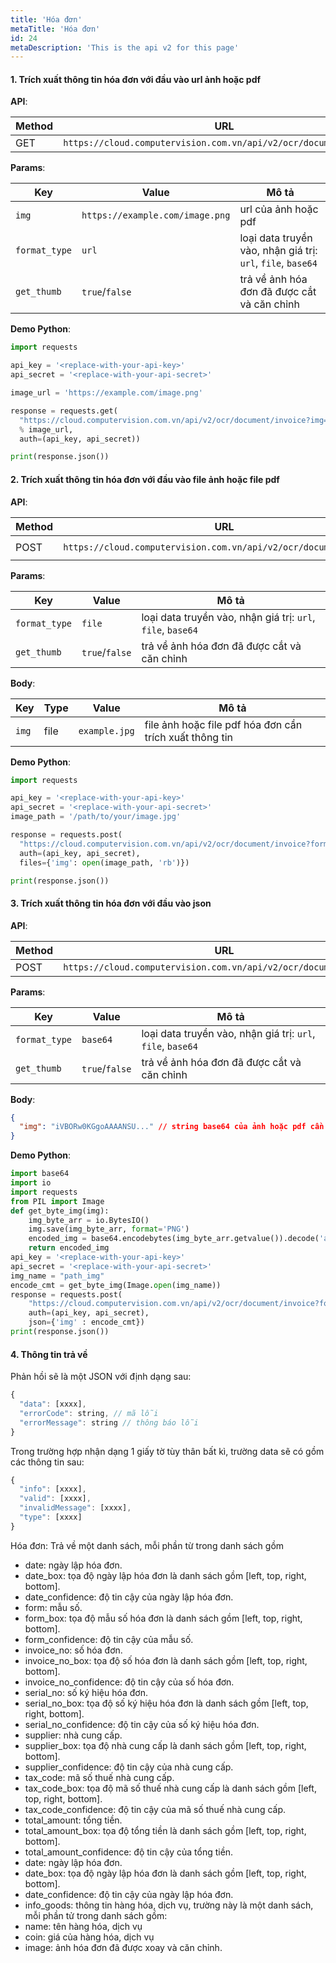 ```yaml
---
title: 'Hóa đơn'
metaTitle: 'Hóa đơn'
id: 24
metaDescription: 'This is the api v2 for this page'
---
```


#### 1. Trích xuất thông tin hóa đơn với đầu vào url ảnh hoặc pdf

**API**:

| Method | URL                                                               |
| ------ | ----------------------------------------------------------------- |
| GET    | `https://cloud.computervision.com.vn/api/v2/ocr/document/invoice` |

**Params**:

| Key           | Value                           | Mô tả                                                       |
| ------------- | ------------------------------- | ----------------------------------------------------------- |
| `img`         | `https://example.com/image.png` | url của ảnh hoặc pdf                                        |
| `format_type` | `url`                           | loại data truyền vào, nhận giá trị: `url`, `file`, `base64` |
| `get_thumb`   | `true`/`false`                  | trả về ảnh hóa đơn đã được cắt và căn chỉnh                 |

**Demo Python**:

```python
import requests

api_key = '<replace-with-your-api-key>'
api_secret = '<replace-with-your-api-secret>'

image_url = 'https://example.com/image.png'

response = requests.get(
  "https://cloud.computervision.com.vn/api/v2/ocr/document/invoice?img=%s&format_type=url&get_thumb=false"
  % image_url,
  auth=(api_key, api_secret))

print(response.json())

```

#### 2. Trích xuất thông tin hóa đơn với đầu vào file ảnh hoặc file pdf

**API**:

| Method | URL                                                               | content-type          |
| ------ | ----------------------------------------------------------------- | --------------------- |
| POST   | `https://cloud.computervision.com.vn/api/v2/ocr/document/invoice` | `multipart/form-data` |

**Params**:

| Key           | Value          | Mô tả                                                       |
| ------------- | -------------- | ----------------------------------------------------------- |
| `format_type` | `file`         | loại data truyền vào, nhận giá trị: `url`, `file`, `base64` |
| `get_thumb`   | `true`/`false` | trả về ảnh hóa đơn đã được cắt và căn chỉnh                 |

**Body**:

| Key   | Type | Value         | Mô tả                                                   |
| ----- | ---- | ------------- | ------------------------------------------------------- |
| `img` | file | `example.jpg` | file ảnh hoặc file pdf hóa đơn cần trích xuất thông tin |

**Demo Python**:

```python
import requests

api_key = '<replace-with-your-api-key>'
api_secret = '<replace-with-your-api-secret>'
image_path = '/path/to/your/image.jpg'

response = requests.post(
  "https://cloud.computervision.com.vn/api/v2/ocr/document/invoice?format_type=file&get_thumb=false",
  auth=(api_key, api_secret),
  files={'img': open(image_path, 'rb')})

print(response.json())

```

#### 3. Trích xuất thông tin hóa đơn với đầu vào json

**API**:

| Method | URL                                                               | content-type       |
| ------ | ----------------------------------------------------------------- | ------------------ |
| POST   | `https://cloud.computervision.com.vn/api/v2/ocr/document/invoice` | `application/json` |

**Params**:

| Key           | Value          | Mô tả                                                       |
| ------------- | -------------- | ----------------------------------------------------------- |
| `format_type` | `base64`       | loại data truyền vào, nhận giá trị: `url`, `file`, `base64` |
| `get_thumb`   | `true`/`false` | trả về ảnh hóa đơn đã được cắt và căn chỉnh                 |

**Body**:

```json
{
  "img": "iVBORw0KGgoAAAANSU..." // string base64 của ảnh hoặc pdf cần trích xuất
}
```

**Demo Python**:

```python
import base64
import io
import requests
from PIL import Image
def get_byte_img(img):
    img_byte_arr = io.BytesIO()
    img.save(img_byte_arr, format='PNG')
    encoded_img = base64.encodebytes(img_byte_arr.getvalue()).decode('ascii')
    return encoded_img
api_key = '<replace-with-your-api-key>'
api_secret = '<replace-with-your-api-secret>'
img_name = "path_img"
encode_cmt = get_byte_img(Image.open(img_name))
response = requests.post(
    "https://cloud.computervision.com.vn/api/v2/ocr/document/invoice?format_type=base64&get_thumb=false",
    auth=(api_key, api_secret),
    json={'img' : encode_cmt})
print(response.json())
```

#### 4. Thông tin trả về

Phản hồi sẽ là một JSON với định dạng sau:

```javascript
{
  "data": [xxxx],
  "errorCode": string, // mã lỗi
  "errorMessage": string // thông báo lỗi
}
```

Trong trường hợp nhận dạng 1 giấy tờ tùy thân bất kì, trường data sẽ có gồm các thông tin sau:

```javascript
{
  "info": [xxxx],
  "valid": [xxxx],
  "invalidMessage": [xxxx],
  "type": [xxxx]
}
```

Hóa đơn: Trả về một danh sách, mỗi phần từ trong danh sách gồm

- date: ngày lập hóa đơn.
- date_box: tọa độ ngày lập hóa đơn là danh sách gồm [left, top, right, bottom].
- date_confidence: độ tin cậy của ngày lập hóa đơn.
- form: mẫu số.
- form_box: tọa độ mẫu số hóa đơn là danh sách gồm [left, top, right, bottom].
- form_confidence: độ tin cậy của mẫu số.
- invoice_no: số hóa đơn.
- invoice_no_box: tọa độ số hóa đơn là danh sách gồm [left, top, right, bottom].
- invoice_no_confidence: độ tin cậy của số hóa đơn.
- serial_no: số ký hiệu hóa đơn.
- serial_no_box: tọa độ số ký hiệu hóa đơn là danh sách gồm [left, top, right, bottom].
- serial_no_confidence: độ tin cậy của số ký hiệu hóa đơn.
- supplier: nhà cung cấp.
- supplier_box: tọa độ nhà cung cấp là danh sách gồm [left, top, right, bottom].
- supplier_confidence: độ tin cậy của nhà cung cấp.
- tax_code: mã số thuế nhà cung cấp.
- tax_code_box: tọa độ mã số thuế nhà cung cấp là danh sách gồm [left, top, right, bottom].
- tax_code_confidence: độ tin cậy của mã số thuế nhà cung cấp.
- total_amount: tổng tiền.
- total_amount_box: tọa độ tổng tiền là danh sách gồm [left, top, right, bottom].
- total_amount_confidence: độ tin cậy của tổng tiền.
- date: ngày lập hóa đơn.
- date_box: tọa độ ngày lập hóa đơn là danh sách gồm [left, top, right, bottom].
- date_confidence: độ tin cậy của ngày lập hóa đơn.
- info_goods: thông tin hàng hóa, dịch vụ, trường này là một danh sách, mỗi phần tử trong danh sách gồm:
- name: tên hàng hóa, dịch vụ
- coin: giá của hàng hóa, dịch vụ
- image: ảnh hóa đơn đã được xoay và căn chỉnh.
